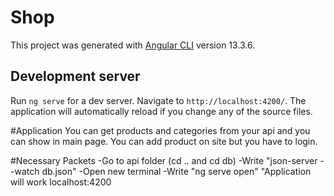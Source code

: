 # Shop

This project was generated with [Angular CLI](https://github.com/angular/angular-cli) version 13.3.6.

## Development server

Run `ng serve` for a dev server. Navigate to `http://localhost:4200/`. The application will automatically reload if you change any of the source files.

#Application
You can get products and categories from your api and you can show in main page.
You can add product on site but you have to login.

#Necessary Packets 
 -Go to api folder (cd .. and cd db) 
 -Write "json-server --watch db.json" 
 -Open new terminal 
 -Write "ng serve open" 
 "Application will work localhost:4200
